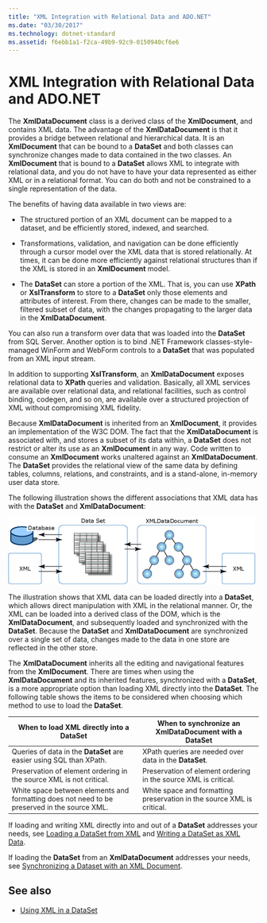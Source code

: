 ```yaml
---
title: "XML Integration with Relational Data and ADO.NET"
ms.date: "03/30/2017"
ms.technology: dotnet-standard
ms.assetid: f6ebb1a1-f2ca-49b9-92c9-0150940cf6e6
---
```

# XML Integration with Relational Data and ADO.NET
The **XmlDataDocument** class is a derived class of the **XmlDocument**, and contains XML data. The advantage of the **XmlDataDocument** is that it provides a bridge between relational and hierarchical data. It is an **XmlDocument** that can be bound to a **DataSet** and both classes can synchronize changes made to data contained in the two classes. An **XmlDocument** that is bound to a **DataSet** allows XML to integrate with relational data, and you do not have to have your data represented as either XML or in a relational format. You can do both and not be constrained to a single representation of the data.  
  
 The benefits of having data available in two views are:  
  
- The structured portion of an XML document can be mapped to a dataset, and be efficiently stored, indexed, and searched.  
  
- Transformations, validation, and navigation can be done efficiently through a cursor model over the XML data that is stored relationally. At times, it can be done more efficiently against relational structures than if the XML is stored in an **XmlDocument** model.  
  
- The **DataSet** can store a portion of the XML. That is, you can use **XPath** or **XslTransform** to store to a **DataSet** only those elements and attributes of interest. From there, changes can be made to the smaller, filtered subset of data, with the changes propagating to the larger data in the **XmlDataDocument**.  
  
 You can also run a transform over data that was loaded into the **DataSet** from SQL Server. Another option is to bind .NET Framework classes-style-managed WinForm and WebForm controls to a **DataSet** that was populated from an XML input stream.  
  
 In addition to supporting **XslTransform**, an **XmlDataDocument** exposes relational data to **XPath** queries and validation.  Basically, all XML services are available over relational data, and relational facilities, such as control binding, codegen, and so on, are available over a structured projection of XML without compromising XML fidelity.  
  
 Because **XmlDataDocument** is inherited from an **XmlDocument**, it provides an implementation of the W3C DOM. The fact that the **XmlDataDocument** is associated with, and stores a subset of its data within, a **DataSet** does not restrict or alter its use as an **XmlDocument** in any way. Code written to consume an **XmlDocument** works unaltered against an **XmlDataDocument**. The **DataSet** provides the relational view of the same data by defining tables, columns, relations, and constraints, and is a stand-alone, in-memory user data store.  
  
 The following illustration shows the different associations that XML data has with the **DataSet** and **XmlDataDocument**:
  
 ![Diagram that shows different associations with the XML DataSet.](./media/xml-integration-with-relational-data-and-adonet/xml-integration-relational-data-adodotnet.gif)  
  
 The illustration shows that XML data can be loaded directly into a **DataSet**, which allows direct manipulation with XML in the relational manner. Or, the XML can be loaded into a derived class of the DOM, which is the **XmlDataDocument**, and subsequently loaded and synchronized with the **DataSet**. Because the **DataSet** and **XmlDataDocument** are synchronized over a single set of data, changes made to the data in one store are reflected in the other store.  
  
 The **XmlDataDocument** inherits all the editing and navigational features from the **XmlDocument**. There are times when using the **XmlDataDocument** and its inherited features, synchronized with a **DataSet**, is a more appropriate option than loading XML directly into the **DataSet**. The following table shows the items to be considered when choosing which method to use to load the **DataSet**.  
  
|When to load XML directly into a DataSet|When to synchronize an XmlDataDocument with a DataSet|  
|----------------------------------------------|-----------------------------------------------------------|  
|Queries of data in the **DataSet** are easier using SQL than XPath.|XPath queries are needed over data in the **DataSet**.|  
|Preservation of element ordering in the source XML is not critical.|Preservation of element ordering in the source XML is critical.|  
|White space between elements and formatting does not need to be preserved in the source XML.|White space and formatting preservation in the source XML is critical.|  
  
 If loading and writing XML directly into and out of a **DataSet** addresses your needs, see [Loading a DataSet from XML](../../../framework/data/adonet/dataset-datatable-dataview/loading-a-dataset-from-xml.md) and [Writing a DataSet as XML Data](../../../framework/data/adonet/dataset-datatable-dataview/writing-dataset-contents-as-xml-data.md).  
  
 If loading the **DataSet** from an **XmlDataDocument** addresses your needs, see [Synchronizing a Dataset with an XML Document](../../../framework/data/adonet/dataset-datatable-dataview/dataset-and-xmldatadocument-synchronization.md).  
  
## See also

- [Using XML in a DataSet](../../../framework/data/adonet/dataset-datatable-dataview/using-xml-in-a-dataset.md)
